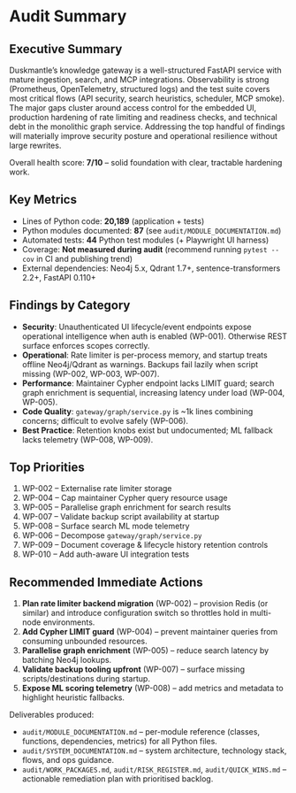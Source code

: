 # Audit Summary

## Executive Summary
Duskmantle’s knowledge gateway is a well-structured FastAPI service with mature ingestion, search, and MCP integrations. Observability is strong (Prometheus, OpenTelemetry, structured logs) and the test suite covers most critical flows (API security, search heuristics, scheduler, MCP smoke). The major gaps cluster around access control for the embedded UI, production hardening of rate limiting and readiness checks, and technical debt in the monolithic graph service. Addressing the top handful of findings will materially improve security posture and operational resilience without large rewrites.

Overall health score: **7/10** – solid foundation with clear, tractable hardening work.

## Key Metrics
- Lines of Python code: **20,189** (application + tests)
- Python modules documented: **87** (see `audit/MODULE_DOCUMENTATION.md`)
- Automated tests: **44** Python test modules (+ Playwright UI harness)
- Coverage: **Not measured during audit** (recommend running `pytest --cov` in CI and publishing trend)
- External dependencies: Neo4j 5.x, Qdrant 1.7+, sentence-transformers 2.2+, FastAPI 0.110+

## Findings by Category
- **Security**: Unauthenticated UI lifecycle/event endpoints expose operational intelligence when auth is enabled (WP-001). Otherwise REST surface enforces scopes correctly.
- **Operational**: Rate limiter is per-process memory, and startup treats offline Neo4j/Qdrant as warnings. Backups fail lazily when script missing (WP-002, WP-003, WP-007).
- **Performance**: Maintainer Cypher endpoint lacks LIMIT guard; search graph enrichment is sequential, increasing latency under load (WP-004, WP-005).
- **Code Quality**: `gateway/graph/service.py` is ~1k lines combining concerns; difficult to evolve safely (WP-006).
- **Best Practice**: Retention knobs exist but undocumented; ML fallback lacks telemetry (WP-008, WP-009).

## Top Priorities
1. WP-002 – Externalise rate limiter storage
2. WP-004 – Cap maintainer Cypher query resource usage
3. WP-005 – Parallelise graph enrichment for search results
4. WP-007 – Validate backup script availability at startup
5. WP-008 – Surface search ML mode telemetry
6. WP-006 – Decompose `gateway/graph/service.py`
7. WP-009 – Document coverage & lifecycle history retention controls
8. WP-010 – Add auth-aware UI integration tests

## Recommended Immediate Actions
1. **Plan rate limiter backend migration** (WP-002) – provision Redis (or similar) and introduce configuration switch so throttles hold in multi-node environments.
2. **Add Cypher LIMIT guard** (WP-004) – prevent maintainer queries from consuming unbounded resources.
3. **Parallelise graph enrichment** (WP-005) – reduce search latency by batching Neo4j lookups.
4. **Validate backup tooling upfront** (WP-007) – surface missing scripts/destinations during startup.
5. **Expose ML scoring telemetry** (WP-008) – add metrics and metadata to highlight heuristic fallbacks.

Deliverables produced:
- `audit/MODULE_DOCUMENTATION.md` – per-module reference (classes, functions, dependencies, metrics) for all Python files.
- `audit/SYSTEM_DOCUMENTATION.md` – system architecture, technology stack, flows, and ops guidance.
- `audit/WORK_PACKAGES.md`, `audit/RISK_REGISTER.md`, `audit/QUICK_WINS.md` – actionable remediation plan with prioritised backlog.


